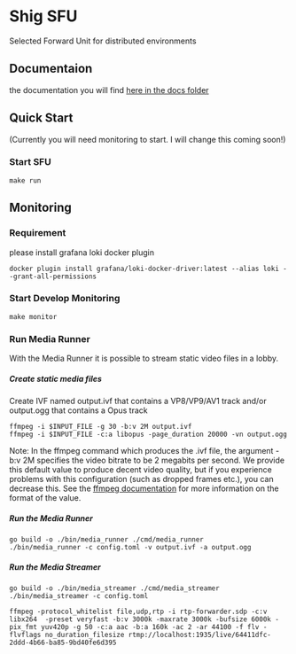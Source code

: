 # Shig SFU
Selected Forward Unit for distributed environments

## Documentaion

the documentation you will find [here in the docs folder](docs/README.md)

## Quick Start

(Currently you will need monitoring to start. I will change this coming soon!)
### Start SFU

```shell
make run
```

## Monitoring

### Requirement

please install grafana loki docker plugin

```shell
docker plugin install grafana/loki-docker-driver:latest --alias loki --grant-all-permissions
```

### Start Develop Monitoring 
```shell
make monitor
```

### Run Media Runner

With the Media Runner it is possible to stream static video files in a lobby.

##### Create static media files

Create IVF named output.ivf that contains a VP8/VP9/AV1 track and/or output.ogg that contains a Opus track

```
ffmpeg -i $INPUT_FILE -g 30 -b:v 2M output.ivf
ffmpeg -i $INPUT_FILE -c:a libopus -page_duration 20000 -vn output.ogg
```

Note: In the ffmpeg command which produces the .ivf file, the argument -b:v 2M specifies the video bitrate to be 2 megabits per second. 
We provide this default value to produce decent video quality, but if you experience problems with this configuration (such as dropped frames etc.), you can decrease this. 
See the [ffmpeg documentation](https://ffmpeg.org/ffmpeg.html#Options) for more information on the format of the value.

##### Run the Media Runner
```shell
go build -o ./bin/media_runner ./cmd/media_runner
./bin/media_runner -c config.toml -v output.ivf -a output.ogg
```
##### Run the Media Streamer
```shell
go build -o ./bin/media_streamer ./cmd/media_streamer
./bin/media_streamer -c config.toml
```


```shell
ffmpeg -protocol_whitelist file,udp,rtp -i rtp-forwarder.sdp -c:v libx264  -preset veryfast -b:v 3000k -maxrate 3000k -bufsize 6000k -pix_fmt yuv420p -g 50 -c:a aac -b:a 160k -ac 2 -ar 44100 -f flv -flvflags no_duration_filesize rtmp://localhost:1935/live/64411dfc-2ddd-4b66-ba85-9bd40fe6d395 
```
